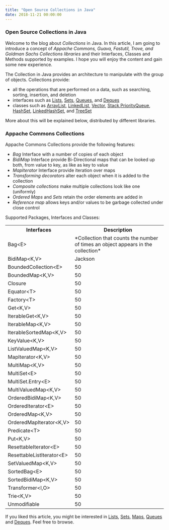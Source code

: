 ```yaml
---
title: "Open Source Collections in Java"
date: 2018-11-21 00:00:00
---
```


### <a href="#openSourceCollectionsInJava" name="openSourceCollectionsInJava"><i class="fa fa-link anchor" aria-hidden="true"></i></a> Open Source Collections in Java

Welcome to the blog about *Collections* in Java. In this article, I am going to introduce a concept of *Appache Commons, Guava, Fastutil, Trove, and Goldman Sachs Collections libraries* and their Interfaces, Classes and Methods supported by examples. I hope you will enjoy the content and gain some new experience.

The Collection in Java provides an architecture to manipulate with the group of objects. Collections provide:
* all the operations that are performed on a data, such as searching, sorting, insertion, and deletion
* interfaces such as <a href="https://programiranjepro.github.io/ivanursul/articles/java/lists">Lists</a>, <a href="https://programiranjepro.github.io/ivanursul/articles/java/sets">Sets</a>, <a href="https://programiranjepro.github.io/ivanursul/articles/java/queues">Queues</a>, and <a href="https://programiranjepro.github.io/ivanursul/articles/java/deques">Deques</a>
* classes such as <a href="https://programiranjepro.github.io/ivanursul/articles/java/lists">ArrayList<a/>, <a href="https://programiranjepro.github.io/ivanursul/articles/java/lists">LinkedList</a>, <a href="https://programiranjepro.github.io/ivanursul/articles/java/lists">Vector</a>, <a href="https://programiranjepro.github.io/ivanursul/articles/java/lists">Stack</a>,<a href="https://programiranjepro.github.io/ivanursul/articles/java/queues">PriorityQueue</a>, <a href="https://programiranjepro.github.io/ivanursul/articles/java/sets">HashSet</a>, <a href="https://programiranjepro.github.io/ivanursul/articles/java/sets">LinkedHashSet</a>, and <a href="https://programiranjepro.github.io/ivanursul/articles/java/sets"> TreeSet</a>

More about this will be explained below, distributed by different libraries.

### <a href="#appacheCommonsCollections" name="appacheCommonsCollections"><i class="fa fa-link anchor" aria-hidden="true"></i></a> Appache Commons Collections

Appache Commons Collections provide the following features:
* *Bag* Interface with a number of copies of each object
* *BidiMap* Interface provide Bi-Directional maps that can be looked up both, from value to key, as like as key to value
* *MapIterator* Interface provide iteration over maps
* *Transforming decorators* alter each object when it is added to the collection
* *Composite collections* make multiple collections look like one (uniformly)
* *Ordered Maps* and *Sets* retain the order elements are added in
* *Reference map* allows keys and/or values to be garbage collected under close control

Supported Packages, Interfaces and Classes:
<table style="width:100%">
  <tr>
    <th>Interfaces</th>
    <th>Description</th> 
  </tr>
  <tr>
    <td>Bag<&#xfeff;E></td>
    <td>*Collection that counts the number of times an object appears in the collection*</td>
  </tr>
  <tr>
    <td>BidiMap<&#xfeff;K,V></td>
    <td>Jackson</td> 
  </tr>
  <tr>
    <td>BoundedCollection<&#xfeff;E></td>
    <td>50</td>
  </tr>
  <tr>
    <td>BoundedMap<&#xfeff;K,V></td>
    <td>50</td>
  </tr>
  <tr>
    <td>Closure<T></td>
    <td>50</td>
  </tr>
  <tr>
    <td>Equator<&#xfeff;T></td>
    <td>50</td>
  </tr>
  <tr>
    <td>Factory<&#xfeff;T></td>
    <td>50</td>
  </tr>
  <tr>
    <td>Get<&#xfeff;K,V></td>
    <td>50</td>
  </tr>
  <tr>
    <td>IterableGet<&#xfeff;K,V></td>
    <td>50</td>
  </tr>
  <tr>
    <td>IterableMap<&#xfeff;K,V></td>
    <td>50</td>
  </tr>
  <tr>
    <td>IterableSortedMap<&#xfeff;K,V></td>
    <td>50</td>
  </tr>
  <tr>
    <td>KeyValue<&#xfeff;K,V></td>
    <td>50</td>
  </tr>
  <tr>
    <td>ListValuedMap<&#xfeff;K,V></td>
    <td>50</td>
  </tr>
  <tr>
    <td>MapIterator<&#xfeff;K,V></td>
    <td>50</td>
  </tr>
  <tr>
    <td>MultiMap<&#xfeff;K,V></td>
    <td>50</td>
  </tr>
  <tr>
    <td>MultiSet<&#xfeff;E></td>
    <td>50</td>
  </tr>
  <tr>
    <td>MultiSet.Entry<&#xfeff;E></td>
    <td>50</td>
  </tr>
  <tr>
    <td>MultiValuedMap<&#xfeff;K,V></td>
    <td>50</td>
  </tr>
  <tr>
    <td>OrderedBidiMap<&#xfeff;K,V></td>
    <td>50</td>
  </tr>
  <tr>
    <td>OrderedIterator<&#xfeff;E></td>
    <td>50</td>
  </tr>
  <tr>
    <td>OrderedMap<&#xfeff;K,V></td>
    <td>50</td>
  </tr>
  <tr>
    <td>OrderedMapIterator<&#xfeff;K,V></td>
    <td>50</td>
  </tr>
  <tr>
    <td>Predicate<&#xfeff;T></td>
    <td>50</td>
  </tr>
  <tr>
    <td>Put<&#xfeff;K,V></td>
    <td>50</td>
  </tr>
  <tr>
    <td>ResettableIterator<&#xfeff;E></td>
    <td>50</td>
  </tr>
  <tr>
    <td>ResettableListIterator<&#xfeff;E></td>
    <td>50</td>
  </tr>
  <tr>
    <td>SetValuedMap<&#xfeff;K,V></td>
    <td>50</td>
  </tr>
  <tr>
    <td>SortedBag<&#xfeff;E></td>
    <td>50</td>
  </tr>
  <tr>
    <td>SortedBidiMap<&#xfeff;K,V></td>
    <td>50</td>
  </tr>  
  <tr>
    <td>Transformer<&#xfeff;I,O></td>
    <td>50</td>
  </tr>
  <tr>
    <td>Trie<&#xfeff;K,V></td>
    <td>50</td>
  </tr>
  <tr>
    <td>Unmodifiable</td>
    <td>50</td>
  </tr>      
      
</table>






If you liked this article, you might be interested in <a href="https://programiranjepro.github.io/ivanursul/articles/java/lists">Lists</a>, <a href="https://programiranjepro.github.io/ivanursul/articles/java/sets">Sets</a>, <a href="https://programiranjepro.github.io/ivanursul/articles/java/maps">Maps</a>, <a href="https://programiranjepro.github.io/ivanursul/articles/java/queues">Queues</a> and <a href="https://programiranjepro.github.io/ivanursul/articles/java/deques">Deques</a>. Feel free to browse.
